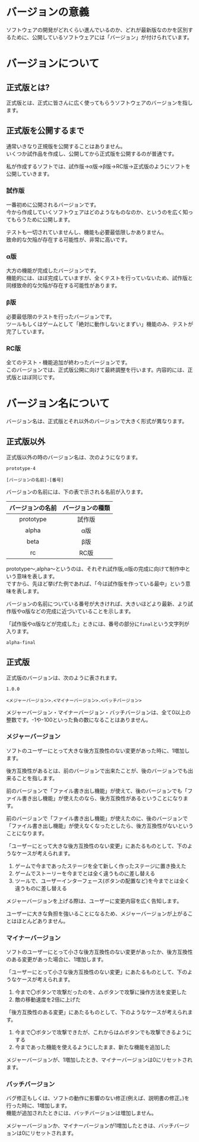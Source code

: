 # バージョンの意義
ソフトウェアの開発がどれくらい進んでいるのか、どれが最新版なのかを区別するために、公開しているソフトウェアには「バージョン」が付けられています。  
# バージョンについて
## 正式版とは?
正式版とは、正式に皆さんに広く使ってもらうソフトウェアのバージョンを指します。  
## 正式版を公開するまで
通常いきなり正規版を公開することはありません。  
いくつか試作品を作成し、公開してから正式版を公開するのが普通です。  

私が作成するソフトでは、試作版->α版->β版->RC版->正式版のようにソフトを公開していきます。
### 試作版
一番初めに公開されるバージョンです。  
今から作成していくソフトウェアはどのようなものなのか、というのを広く知ってもらうために公開します。  

テストも一切されていませんし、機能も必要最低限しかありません。  
致命的な欠陥が存在する可能性が、非常に高いです。
### α版
大方の機能が完成したバージョンです。  
機能的には、ほぼ完成していますが、全くテストを行っていないため、試作版と同様致命的な欠陥が存在する可能性があります。  
### β版
必要最低限のテストを行ったバージョンです。  
ツールもしくはゲームとして「絶対に動作しないとまずい」機能のみ、テストが完了しています。  
### RC版
全てのテスト・機能追加が終わったバージョンです。  
このバージョンでは、正式版公開に向けて最終調整を行います。内容的には、正式版とほぼ同じです。  
# バージョン名について
バージョン名は、正式版とそれ以外のバージョンで大きく形式が異なります。  
## 正式版以外
正式版以外の時のバージョン名は、次のようになります。  

```
prototype-4
```
```
[バージョンの名前]-[番号]
```

バージョンの名前には、下の表で示される名前が入ります。  

|バージョンの名前|バージョンの種類|
|:---:|:---:|
|prototype|試作版|
|alpha|α版|
|beta|β版|
|rc|RC版|

prototype～,alpha～というのは、それぞれ試作版,α版の完成に向けて制作中という意味を表します。  
ですから、先ほど挙げた例であれば、「今は試作版を作っている最中」という意味を表します。  

バージョンの名前についている番号が大きければ、大きいほどより最新、より試作版やα版などの完成に近づいていることを示します。  

「試作版やα版などが完成した」ときには、番号の部分に``final``という文字列が入ります。  

```
alpha-final
```
## 正式版
正式版のバージョンは、次のように表されます。  
```
1.0.0
```
```
<メジャーバージョン>.<マイナーバージョン>.<バッチバージョン>
```

メジャーバージョン・マイナーバージョン・バッチバージョンは、全て0以上の整数です。-1や-100といった負の数になることはありません。  
### メジャーバージョン
ソフトのユーザーにとって大きな後方互換性のない変更があった時に、1増加します。  

後方互換性があるとは、前のバージョンで出来たことが、後のバージョンでも出来ることを指します。  

前のバージョンで「ファイル書き出し機能」が使えて、後のバージョンでも「ファイル書き出し機能」が使えたのなら、後方互換性があるということになります。  

前のバージョンで「ファイル書き出し機能」が使えたのに、後のバージョンで「ファイル書き出し機能」が使えなくなったとしたら、後方互換性がないということになります。

「ユーザーにとって大きな後方互換性のない変更」にあたるものとして、下のようなケースが考えられます。  

1. ゲームで今まであったステージを全て新しく作ったステージに置き換えた
2. ゲームでストーリーを今までとは全く違うものに差し替える
3. ツールで、ユーザーインターフェース(ボタンの配置など)を今までとは全く違うものに差し替える

メジャーバージョンを上げる際は、ユーザーに変更内容を広く告知します。 

ユーザーに大きな負担を強いることになるため、メジャーバージョンが上がることはほとんどありません。

### マイナーバージョン
ソフトのユーザーにとって小さな後方互換性のない変更があったか、後方互換性のある変更があった場合に、1増加します。 

「ユーザーにとって小さな後方互換性のない変更」にあたるものとして、下のようなケースが考えられます。  

1. 今まで〇ボタンで攻撃だったのを、△ボタンで攻撃に操作方法を変更した
2. 敵の移動速度を2倍に上げた

「後方互換性のある変更」にあたるものとして、下のようなケースが考えられます。  

1. 今まで〇ボタンで攻撃できたが、これからは△ボタンでも攻撃できるようにする
2. 今まであった機能を使えるようにしたまま、新たな機能を追加した

メジャーバージョンが、1増加したとき、マイナーバージョンは0にリセットされます。  

### バッチバージョン
バグ修正もしくは、ソフトの動作に影響のない修正(例えば、説明書の修正。)を行った時に、1増加します。  
機能が追加されたときには、バッチバージョンは増加しません。  

メジャーバージョンか、マイナーバージョンが1増加したときは、バッチバージョンは0にリセットされます。